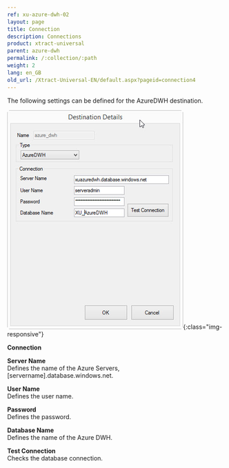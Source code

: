 ```yaml
---
ref: xu-azure-dwh-02
layout: page
title: Connection
description: Connections
product: xtract-universal
parent: azure-dwh
permalink: /:collection/:path
weight: 2
lang: en_GB
old_url: /Xtract-Universal-EN/default.aspx?pageid=connection4
---
```


The following settings can be defined for the AzureDWH destination.

![XU_AzureDWH_Verbindungen](/img/content/XU_AzureDWH_Verbindungen.jpg){:class="img-responsive"}

**Connection**

**Server Name**<br>
Defines the name of the Azure Servers, [servername].database.windows.net. 

**User Name**<br> 
Defines the user name.

**Password**<br>
Defines the password.

**Database Name**<br>
Defines the name of the Azure DWH.
            
**Test Connection**<br>
Checks the database connection. 
